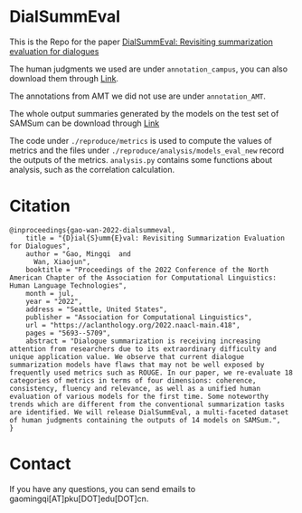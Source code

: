 # DialSummEval
This is the Repo for the paper [DialSummEval: Revisiting summarization evaluation for dialogues](https://aclanthology.org/2022.naacl-main.418) 


The human judgments we used are under `annotation_campus`, you can also download them through [Link](https://drive.google.com/file/d/1LW1Ii_exspexg1oJTfrU8B4Bmzf2nJl-/view).  

The annotations from AMT we did not use are under `annotation_AMT`.  

The whole output summaries generated by the models on the test set of SAMSum can be download through [Link](https://drive.google.com/file/d/1wdE6hEscph-JN6w9t_ju229EnK_bK6OT/view?usp=sharing)

The code under `./reproduce/metrics` is used to compute the values of metrics and the files under `./reproduce/analysis/models_eval_new` record the outputs of the metrics. `analysis.py` contains some functions about analysis, such as the correlation calculation. 

# Citation
```
@inproceedings{gao-wan-2022-dialsummeval,
    title = "{D}ial{S}umm{E}val: Revisiting Summarization Evaluation for Dialogues",
    author = "Gao, Mingqi  and
      Wan, Xiaojun",
    booktitle = "Proceedings of the 2022 Conference of the North American Chapter of the Association for Computational Linguistics: Human Language Technologies",
    month = jul,
    year = "2022",
    address = "Seattle, United States",
    publisher = "Association for Computational Linguistics",
    url = "https://aclanthology.org/2022.naacl-main.418",
    pages = "5693--5709",
    abstract = "Dialogue summarization is receiving increasing attention from researchers due to its extraordinary difficulty and unique application value. We observe that current dialogue summarization models have flaws that may not be well exposed by frequently used metrics such as ROUGE. In our paper, we re-evaluate 18 categories of metrics in terms of four dimensions: coherence, consistency, fluency and relevance, as well as a unified human evaluation of various models for the first time. Some noteworthy trends which are different from the conventional summarization tasks are identified. We will release DialSummEval, a multi-faceted dataset of human judgments containing the outputs of 14 models on SAMSum.",
}
```

# Contact
If you have any questions, you can send emails to gaomingqi[AT]pku[DOT]edu[DOT]cn.
